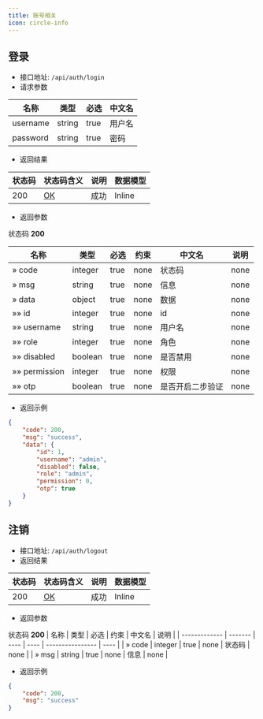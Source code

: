 ```yaml
---
title: 账号相关
icon: circle-info
---
```


## 登录<Badge text="GET" type="info" vertical="top" />
- 接口地址: `/api/auth/login`
- 请求参数

| 名称 | 类型 | 必选                                             | 中文名 |
| ------ | ---- | ------------------------------------------------------- | ---- |
| username | string | true | 用户名 |
| password | string | true | 密码 |

- 返回结果

| 状态码 | 状态码含义                                              | 说明 | 数据模型 |
| ------ | ------------------------------------------------------- | ---- | -------- |
| 200    | [OK](https://tools.ietf.org/html/rfc7231#section-6.3.1) | 成功 | Inline   |

- 返回参数

状态码 **200**

| 名称          | 类型    | 必选 | 约束 | 中文名           | 说明 |
| ------------- | ------- | ---- | ---- | ---------------- | ---- |
| » code        | integer | true | none | 状态码           | none |
| » msg     | string  | true | none | 信息                 | none |
| » data        | object  | true | none | 数据             | none |
| »» id         | integer | true | none | id               | none |
| »» username   | string  | true | none | 用户名           | none |
| »» role       | integer | true | none | 角色             | none |
| »» disabled   | boolean | true | none | 是否禁用         | none |
| »» permission | integer | true | none | 权限             | none |
| »» otp        | boolean | true | none | 是否开启二步验证 | none |

- 返回示例
```json
{
    "code": 200,
    "msg": "success",
    "data": {
        "id": 1,
        "username": "admin",
        "disabled": false,
        "role": "admin",
        "permission": 0,
        "otp": true
    }
}
```

## 注销<Badge text="GET" type="info" vertical="top" />
- 接口地址: `/api/auth/logout`
- 返回结果

| 状态码 | 状态码含义                                              | 说明 | 数据模型 |
| ------ | ------------------------------------------------------- | ---- | -------- |
| 200    | [OK](https://tools.ietf.org/html/rfc7231#section-6.3.1) | 成功 | Inline   |

- 返回参数

状态码 **200**
| 名称          | 类型    | 必选 | 约束 | 中文名           | 说明 |
| ------------- | ------- | ---- | ---- | ---------------- | ---- |
| » code        | integer | true | none | 状态码           | none |
| » msg     | string  | true | none | 信息                 | none |

- 返回示例
```json
{
    "code": 200,
    "msg": "success"
}
```